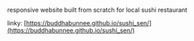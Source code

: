responsive website built from scratch for local sushi restaurant

linky: [https://buddhabunnee.github.io/sushi_sen/](https://buddhabunnee.github.io/sushi_sen/)

